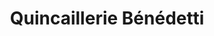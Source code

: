 ---
title: "Quincaillerie Bénédetti"
url: /eysines/quincaillerie-benedetti/
shop: matériel informatique
---